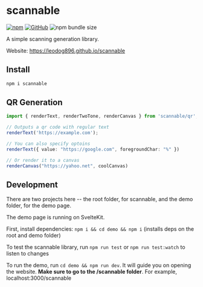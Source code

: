 # scannable
[![npm](https://img.shields.io/npm/v/scannable)](https://npmjs.com/package/scannable)
[![GitHub](https://img.shields.io/github/license/LeoDog896/scannable?label=license)](https://github.com/LeoDog896/scannable/blob/master/LICENSE)
![npm bundle size](https://img.shields.io/bundlephobia/minzip/scannable)

A simple scanning generation library.

Website: https://leodog896.github.io/scannable

## Install
```bash
npm i scannable
```

## QR Generation

```ts
import { renderText, renderTwoTone, renderCanvas } from 'scannable/qr';

// Outputs a qr code with regular text
renderText('https://example.com');

// You can also specify optoins
renderText({ value: "https://google.com", foregroundChar: "%" })

// Or render it to a canvas
renderCanvas("https://yahoo.net", coolCanvas)
```

## Development

There are two projects here -- the root folder, for scannable, and the demo folder, for the demo page.

The demo page is running on SvelteKit.

First, install dependencies: `npm i && cd demo && npm i` (installs deps on the root and demo folder)

To test the scannable library, run `npm run test` or `npm run test:watch` to listen to changes

To run the demo, run `cd demo && npm run dev`. It will guide you on opening the website. **Make sure to go to the /scannable folder**.
For example, localhost:3000/scannable